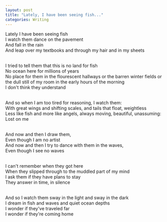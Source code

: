 ```yaml
---
layout: post
title: "Lately, I have been seeing fish..."
categories: Writing
---
```

Lately I have been seeing fish
<br>I watch them dance on the pavement
<br>And fall in the rain
<br>And leap over my textbooks and through my hair and in my sheets

<br>I tried to tell them that this is no land for fish
<br>No ocean here for millions of years
<br>No place for them in the flourescent hallways or the barren winter fields or the dull still of my room in the early hours of the morning
<br>I don't think they understand

<br>And so when I am too tired for reasoning, I watch them:
<br>With great wings and shifting scales, and tails that float, weightless
<br>Less like fish and more like angels, always moving, beautiful, unassuming:
<br>Lost on me

<br>And now and then I draw them,
<br>Even though I am no artist
<br>And now and then I try to dance with them in the waves,
<br>Even though I see no waves

<br>I can't remember when they got here
<br>When they slipped through to the muddled part of my mind
<br>I ask them if they have plans to stay
<br>They answer in time, in silence

<br>And so I watch them sway in the light and sway in the dark
<br>I dream in fish and waves and quiet ocean depths
<br>I wonder if they've traveled far
<br>I wonder if they're coming home

